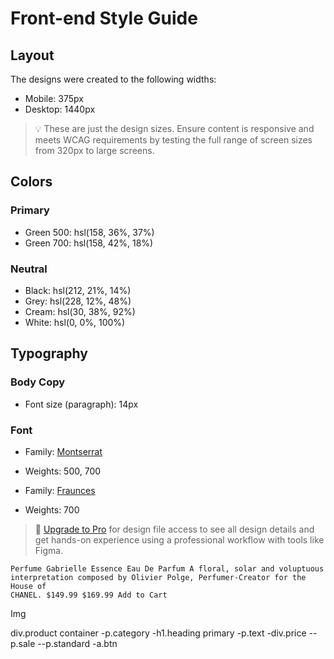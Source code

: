 # Front-end Style Guide

## Layout

The designs were created to the following widths:

- Mobile: 375px
- Desktop: 1440px

> 💡 These are just the design sizes. Ensure content is responsive and meets WCAG requirements by testing the full range of screen sizes from 320px to large screens.

## Colors

### Primary

- Green 500: hsl(158, 36%, 37%)
- Green 700: hsl(158, 42%, 18%)

### Neutral

- Black: hsl(212, 21%, 14%)
- Grey: hsl(228, 12%, 48%)
- Cream: hsl(30, 38%, 92%)
- White: hsl(0, 0%, 100%)

## Typography

### Body Copy

- Font size (paragraph): 14px

### Font

- Family: [Montserrat](https://fonts.google.com/specimen/Montserrat)
- Weights: 500, 700

- Family: [Fraunces](https://fonts.google.com/specimen/Fraunces)
- Weights: 700

> 💎 [Upgrade to Pro](https://www.frontendmentor.io/pro?ref=style-guide) for design file access to see all design details and get hands-on experience using a professional workflow with tools like Figma.

    Perfume Gabrielle Essence Eau De Parfum A floral, solar and voluptuous
    interpretation composed by Olivier Polge, Perfumer-Creator for the House of
    CHANEL. $149.99 $169.99 Add to Cart

Img

div.product container
-p.category
-h1.heading primary
-p.text
-div.price
--p.sale
--p.standard
-a.btn
